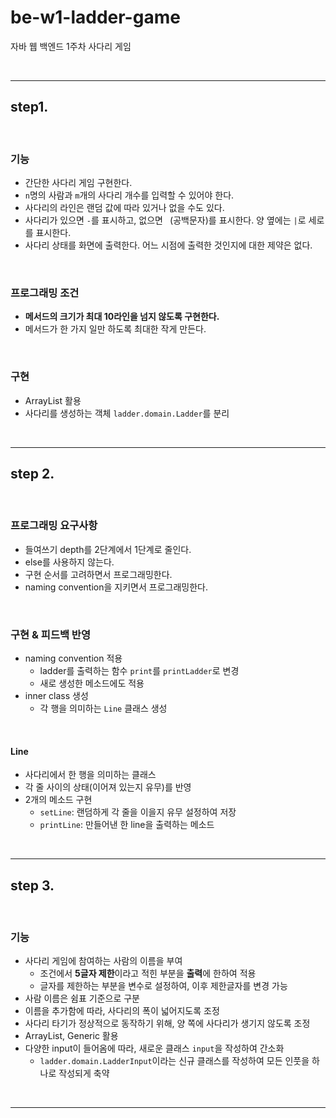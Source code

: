 # be-w1-ladder-game

자바 웹 백엔드 1주차 사다리 게임

<br>

-----

## step1.

<br>

### 기능

- 간단한 사다리 게임 구현한다.
- `n`명의 사람과 `m`개의 사다리 개수를 입력할 수 있어야 한다.
- 사다리의 라인은 랜덤 값에 따라 있거나 없을 수도 있다.
- 사다리가 있으면 `-`를 표시하고, 없으면 ` `(공백문자)를 표시한다. 양 옆에는 `|`로 세로를 표시한다.
- 사다리 상태를 화면에 출력한다. 어느 시점에 출력한 것인지에 대한 제약은 없다.

<br>

### 프로그래밍 조건

- **메서드의 크기가 최대 10라인을 넘지 않도록 구현한다.**
- 메서드가 한 가지 일만 하도록 최대한 작게 만든다.

<br>

### 구현

- ArrayList 활용
- 사다리를 생성하는 객체 `ladder.domain.Ladder`를 분리

<br>

----

## step 2.

<br>

### 프로그래밍 요구사항

- 들여쓰기 depth를 2단계에서 1단계로 줄인다.
- else를 사용하지 않는다.
- 구현 순서를 고려하면서 프로그래밍한다.
- naming convention을 지키면서 프로그래밍한다.

<br>

### 구현 & 피드백 반영

- naming convention 적용
  - ladder를 출력하는 함수 `print`를 `printLadder`로 변경
  - 새로 생성한 메소드에도 적용
- inner class 생성
  - 각 행을 의미하는 `Line` 클래스 생성

<br>


#### Line

- 사다리에서 한 행을 의미하는 클래스
- 각 줄 사이의 상태(이어져 있는지 유무)를 반영
- 2개의 메소드 구현
  - `setLine`: 랜덤하게 각 줄을 이을지 유무 설정하여 저장
  - `printLine`: 만들어낸 한 line을 출력하는 메소드

<br>

----------

## step 3.

<br>

### 기능

- 사다리 게임에 참여하는 사람의 이름을 부여
  - 조건에서 **5글자 제한**이라고 적힌 부분을 **출력**에 한하여 적용
  - 글자를 제한하는 부분을 변수로 설정하여, 이후 제한글자를 변경 가능
- 사람 이름은 쉼표 기준으로 구분
- 이름을 추가함에 따라, 사다리의 폭이 넓어지도록 조정
- 사다리 타기가 정상적으로 동작하기 위해, 양 쪽에 사다리가 생기지 않도록 조정
- ArrayList, Generic 활용
- 다양한 input이 들어옴에 따라, 새로운 클래스 `input`을 작성하여 간소화
  - `ladder.domain.LadderInput`이라는 신규 클래스를 작성하여 모든 인풋을 하나로 작성되게 축약


<br>

-------
